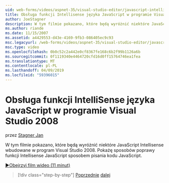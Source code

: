 ```yaml
---
uid: web-forms/videos/aspnet-35/visual-studio-editor/javascript-intellisense-support-in-visual-studio-2008
title: Obsługa funkcji Intellisense języka JavaScript w programie Visual Studio 2008 | Dokumentacja firmy Microsoft
author: JoeStagner
description: W tym filmie pokazano, które będą wyróżnić niektóre JavaScript Intellisense wbudowane w program Visual Studio 2008. Pokażę sposobów poprawy featu Intellisense JavaScript...
ms.author: riande
ms.date: 11/15/2007
ms.assetid: a4429553-d43e-4169-9fb3-086405ec9c93
msc.legacyurl: /web-forms/videos/aspnet-35/visual-studio-editor/javascript-intellisense-support-in-visual-studio-2008
msc.type: video
ms.openlocfilehash: 0b0c52c2a442e0cf8367fe168c6b2f99b1126a6b
ms.sourcegitcommit: 0f1119340e4464720cfd16d0ff15764746ea1fea
ms.translationtype: MT
ms.contentlocale: pl-PL
ms.lasthandoff: 04/09/2019
ms.locfileid: "59396015"
---
```

# <a name="javascript-intellisense-support-in-visual-studio-2008"></a>Obsługa funkcji IntelliSense języka JavaScript w programie Visual Studio 2008

przez [Stagner Jan](https://github.com/JoeStagner)

W tym filmie pokazano, które będą wyróżnić niektóre JavaScript Intellisense wbudowane w program Visual Studio 2008. Pokażę sposobów poprawy funkcji Intellisense JavaScript sposobem pisania kodu JavaScript.

[&#9654;Obejrzyj film wideo (11 minut)](https://channel9.msdn.com/Blogs/ASP-NET-Site-Videos/javascript-intellisense-support-in-visual-studio-2008)

> [!div class="step-by-step"]
> [Poprzednie](new-designer-support-in-visual-studio-2008.md)
> [dalej](javascript-debugging-in-visual-studio-2008.md)
